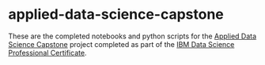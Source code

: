 # applied-data-science-capstone

These are the completed notebooks and python scripts for the [Applied Data Science Capstone](https://www.coursera.org/learn/applied-data-science-capstone) project
completed as part of the [IBM Data Science Professional Certificate](https://www.coursera.org/professional-certificates/ibm-data-science).
